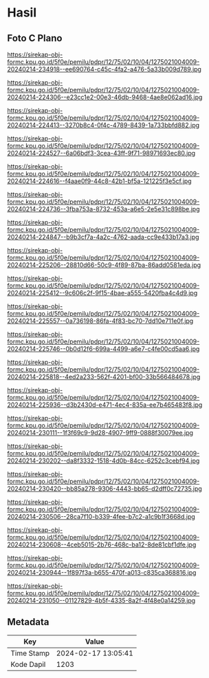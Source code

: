 # Hasil

## Foto C Plano

https://sirekap-obj-formc.kpu.go.id/5f0e/pemilu/pdpr/12/75/02/10/04/1275021004009-20240214-234918--ee690764-c45c-4fa2-a476-5a33b009d789.jpg

https://sirekap-obj-formc.kpu.go.id/5f0e/pemilu/pdpr/12/75/02/10/04/1275021004009-20240214-224306--e23cc1e2-00e3-46db-9468-4ae8e062ad16.jpg

https://sirekap-obj-formc.kpu.go.id/5f0e/pemilu/pdpr/12/75/02/10/04/1275021004009-20240214-224413--3270b8c4-0f4c-4789-8439-1a733bbfd882.jpg

https://sirekap-obj-formc.kpu.go.id/5f0e/pemilu/pdpr/12/75/02/10/04/1275021004009-20240214-224527--6a06bdf3-3cea-43ff-9f71-98971693ec80.jpg

https://sirekap-obj-formc.kpu.go.id/5f0e/pemilu/pdpr/12/75/02/10/04/1275021004009-20240214-224616--f4aae0f9-44c8-42b1-bf5a-121225f3e5cf.jpg

https://sirekap-obj-formc.kpu.go.id/5f0e/pemilu/pdpr/12/75/02/10/04/1275021004009-20240214-224736--3fba753a-8732-453a-a6e5-2e5e31c898be.jpg

https://sirekap-obj-formc.kpu.go.id/5f0e/pemilu/pdpr/12/75/02/10/04/1275021004009-20240214-224847--b9b3cf7a-4a2c-4762-aada-cc9e433b17a3.jpg

https://sirekap-obj-formc.kpu.go.id/5f0e/pemilu/pdpr/12/75/02/10/04/1275021004009-20240214-225206--28810d66-50c9-4f89-87ba-86add0581eda.jpg

https://sirekap-obj-formc.kpu.go.id/5f0e/pemilu/pdpr/12/75/02/10/04/1275021004009-20240214-225412--9c606c2f-9f15-4bae-a555-5420fba4c4d9.jpg

https://sirekap-obj-formc.kpu.go.id/5f0e/pemilu/pdpr/12/75/02/10/04/1275021004009-20240214-225557--0a736198-86fa-4f83-bc70-7dd10e711e0f.jpg

https://sirekap-obj-formc.kpu.go.id/5f0e/pemilu/pdpr/12/75/02/10/04/1275021004009-20240214-225746--0b0d12f6-699a-4499-a6e7-c4fe00cd5aa6.jpg

https://sirekap-obj-formc.kpu.go.id/5f0e/pemilu/pdpr/12/75/02/10/04/1275021004009-20240214-225818--4ed2a233-562f-4201-bf00-33b566484678.jpg

https://sirekap-obj-formc.kpu.go.id/5f0e/pemilu/pdpr/12/75/02/10/04/1275021004009-20240214-225936--d3b2430d-e471-4ec4-835a-ee7b465483f8.jpg

https://sirekap-obj-formc.kpu.go.id/5f0e/pemilu/pdpr/12/75/02/10/04/1275021004009-20240214-230111--1f3f69c9-9d28-4907-9ff9-0888f30079ee.jpg

https://sirekap-obj-formc.kpu.go.id/5f0e/pemilu/pdpr/12/75/02/10/04/1275021004009-20240214-230202--da8f3332-1518-4d0b-84cc-6252c3cebf94.jpg

https://sirekap-obj-formc.kpu.go.id/5f0e/pemilu/pdpr/12/75/02/10/04/1275021004009-20240214-230420--bb85a278-9306-4443-bb65-d2dff0c72735.jpg

https://sirekap-obj-formc.kpu.go.id/5f0e/pemilu/pdpr/12/75/02/10/04/1275021004009-20240214-230506--28ca7f10-b339-4fee-b7c2-a1c9b1f3668d.jpg

https://sirekap-obj-formc.kpu.go.id/5f0e/pemilu/pdpr/12/75/02/10/04/1275021004009-20240214-230608--4ceb5015-2b76-468c-ba12-8de81cbf1dfe.jpg

https://sirekap-obj-formc.kpu.go.id/5f0e/pemilu/pdpr/12/75/02/10/04/1275021004009-20240214-230944--1f897f3a-b655-470f-a013-c835ca368816.jpg

https://sirekap-obj-formc.kpu.go.id/5f0e/pemilu/pdpr/12/75/02/10/04/1275021004009-20240214-231050--01127829-4b5f-4335-8a2f-4f48e0a14259.jpg


## Metadata

| Key        | Value               |
| ---------- | ------------------- |
| Time Stamp | 2024-02-17 13:05:41 |
| Kode Dapil | 1203                |



